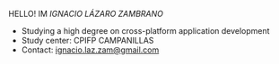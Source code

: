 HELLO! IM _IGNACIO LÁZARO ZAMBRANO_

- Studying a high degree on cross-platform application development
- Study center: CPIFP CAMPANILLAS
- Contact: ignacio.laz.zam@gmail.com
